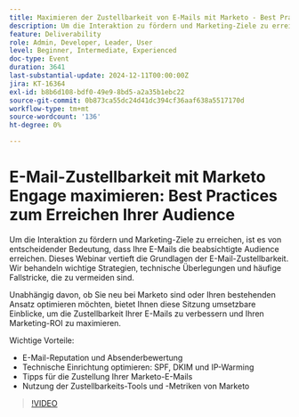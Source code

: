 ```yaml
---
title: Maximieren der Zustellbarkeit von E-Mails mit Marketo - Best Practices zum Erreichen Ihrer Audience
description: Um die Interaktion zu fördern und Marketing-Ziele zu erreichen, ist es von entscheidender Bedeutung, dass Ihre E-Mails die beabsichtigte Audience erreichen.
feature: Deliverability
role: Admin, Developer, Leader, User
level: Beginner, Intermediate, Experienced
doc-type: Event
duration: 3641
last-substantial-update: 2024-12-11T00:00:00Z
jira: KT-16364
exl-id: b8b6d108-bdf0-49e9-8bd5-a2a35b1ebc22
source-git-commit: 0b873ca55dc24d41dc394cf36aaf638a5517170d
workflow-type: tm+mt
source-wordcount: '136'
ht-degree: 0%

---
```


# E-Mail-Zustellbarkeit mit Marketo Engage maximieren: Best Practices zum Erreichen Ihrer Audience

Um die Interaktion zu fördern und Marketing-Ziele zu erreichen, ist es von entscheidender Bedeutung, dass Ihre E-Mails die beabsichtigte Audience erreichen. Dieses Webinar vertieft die Grundlagen der E-Mail-Zustellbarkeit. Wir behandeln wichtige Strategien, technische Überlegungen und häufige Fallstricke, die zu vermeiden sind.

Unabhängig davon, ob Sie neu bei Marketo sind oder Ihren bestehenden Ansatz optimieren möchten, bietet Ihnen diese Sitzung umsetzbare Einblicke, um die Zustellbarkeit Ihrer E-Mails zu verbessern und Ihren Marketing-ROI zu maximieren.

Wichtige Vorteile:

- E-Mail-Reputation und Absenderbewertung
- Technische Einrichtung optimieren: SPF, DKIM und IP-Warming
- Tipps für die Zustellung Ihrer Marketo-E-Mails
- Nutzung der Zustellbarkeits-Tools und -Metriken von Marketo

>[!VIDEO](https://video.tv.adobe.com/v/3435343/?learn=on&enablevpops)
